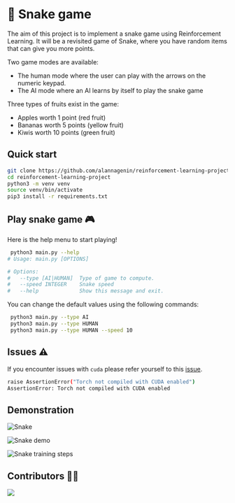 # :snake: Snake game

The aim of this project is to implement a snake game using Reinforcement Learning.
It will be a revisited game of Snake, where you have random items that can give you more points.

Two game modes are available:

- The human mode where the user can play with the arrows on the numeric keypad.
- The AI mode where an AI learns by itself to play the snake game

Three types of fruits exist in the game:

- Apples worth 1 point (red fruit)
- Bananas worth 5 points (yellow fruit)
- Kiwis worth 10 points (green fruit)

## Quick start

```bash
git clone https://github.com/alannagenin/reinforcement-learning-project
cd reinforcement-learning-project
python3 -m venv venv
source venv/bin/activate
pip3 install -r requirements.txt
```

## Play snake game :video_game:

Here is the help menu to start playing!

```bash
 python3 main.py --help
# Usage: main.py [OPTIONS]

# Options:
#   --type [AI|HUMAN]  Type of game to compute.
#   --speed INTEGER    Snake speed
#   --help             Show this message and exit.
```

You can change the default values using the following commands:

```bash
 python3 main.py --type AI
 python3 main.py --type HUMAN
 python3 main.py --type HUMAN --speed 10
```

## Issues :warning:

If you encounter issues with `cuda` please refer yourself to this [issue](https://github.com/pytorch/pytorch/issues/30664).

```bash
raise AssertionError("Torch not compiled with CUDA enabled")
AssertionError: Torch not compiled with CUDA enabled
```

## Demonstration

![Snake](https://github.com/alannagenin/reinforcement-learning-project/blob/main/demo/snake.png)

![Snake demo](https://github.com/alannagenin/reinforcement-learning-project/blob/main/demo/training.gif)

![Snake training steps](https://github.com/alannagenin/reinforcement-learning-project/blob/main/demo/training_ai_snake.png)

## Contributors :woman_technologist:

<a href="https://github.com/alannagenin/reinforcement-learning-project/graphs/contributors">
  <img src="https://contrib.rocks/image?repo=alannagenin/reinforcement-learning-project" />
</a>
